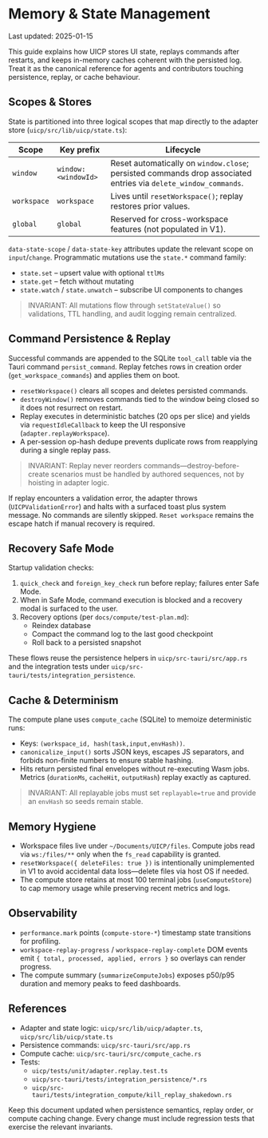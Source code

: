 # Memory & State Management

Last updated: 2025-01-15

This guide explains how UICP stores UI state, replays commands after restarts, and keeps in-memory caches coherent with the persisted log. Treat it as the canonical reference for agents and contributors touching persistence, replay, or cache behaviour.

## Scopes & Stores

State is partitioned into three logical scopes that map directly to the adapter store (`uicp/src/lib/uicp/state.ts`):

| Scope        | Key prefix                    | Lifecycle                                                     |
| ------------ | ----------------------------- | ------------------------------------------------------------- |
| `window`     | `window:<windowId>`           | Reset automatically on `window.close`; persisted commands drop associated entries via `delete_window_commands`. |
| `workspace`  | `workspace`                   | Lives until `resetWorkspace()`; replay restores prior values. |
| `global`     | `global`                      | Reserved for cross-workspace features (not populated in V1).  |

`data-state-scope` / `data-state-key` attributes update the relevant scope on `input`/`change`. Programmatic mutations use the `state.*` command family:

- `state.set` – upsert value with optional `ttlMs`
- `state.get` – fetch without mutating
- `state.watch` / `state.unwatch` – subscribe UI components to changes

> INVARIANT: All mutations flow through `setStateValue()` so validations, TTL handling, and audit logging remain centralized.

## Command Persistence & Replay

Successful commands are appended to the SQLite `tool_call` table via the Tauri command `persist_command`. Replay fetches rows in creation order (`get_workspace_commands`) and applies them on boot.

- `resetWorkspace()` clears all scopes and deletes persisted commands.
- `destroyWindow()` removes commands tied to the window being closed so it does not resurrect on restart.
- Replay executes in deterministic batches (20 ops per slice) and yields via `requestIdleCallback` to keep the UI responsive (`adapter.replayWorkspace`).
- A per-session op-hash dedupe prevents duplicate rows from reapplying during a single replay pass.

> INVARIANT: Replay never reorders commands—destroy-before-create scenarios must be handled by authored sequences, not by hoisting in adapter logic.

If replay encounters a validation error, the adapter throws (`UICPValidationError`) and halts with a surfaced toast plus system message. No commands are silently skipped. `Reset workspace` remains the escape hatch if manual recovery is required.

## Recovery Safe Mode

Startup validation checks:

1. `quick_check` and `foreign_key_check` run before replay; failures enter Safe Mode.
2. When in Safe Mode, command execution is blocked and a recovery modal is surfaced to the user.
3. Recovery options (per `docs/compute/test-plan.md`):
   - Reindex database
   - Compact the command log to the last good checkpoint
   - Roll back to a persisted snapshot

These flows reuse the persistence helpers in `uicp/src-tauri/src/app.rs` and the integration tests under `uicp/src-tauri/tests/integration_persistence`.

## Cache & Determinism

The compute plane uses `compute_cache` (SQLite) to memoize deterministic runs:

- Keys: `(workspace_id, hash(task,input,envHash))`.
- `canonicalize_input()` sorts JSON keys, escapes JS separators, and forbids non-finite numbers to ensure stable hashing.
- Hits return persisted final envelopes without re-executing Wasm jobs. Metrics (`durationMs`, `cacheHit`, `outputHash`) replay exactly as captured.

> INVARIANT: All replayable jobs must set `replayable=true` and provide an `envHash` so seeds remain stable.

## Memory Hygiene

- Workspace files live under `~/Documents/UICP/files`. Compute jobs read via `ws:/files/**` only when the `fs_read` capability is granted.
- `resetWorkspace({ deleteFiles: true })` is intentionally unimplemented in V1 to avoid accidental data loss—delete files via host OS if needed.
- The compute store retains at most 100 terminal jobs (`useComputeStore`) to cap memory usage while preserving recent metrics and logs.

## Observability

- `performance.mark` points (`compute-store-*`) timestamp state transitions for profiling.
- `workspace-replay-progress` / `workspace-replay-complete` DOM events emit `{ total, processed, applied, errors }` so overlays can render progress.
- The compute summary (`summarizeComputeJobs`) exposes p50/p95 duration and memory peaks to feed dashboards.

## References

- Adapter and state logic: `uicp/src/lib/uicp/adapter.ts`, `uicp/src/lib/uicp/state.ts`
- Persistence commands: `uicp/src-tauri/src/app.rs`
- Compute cache: `uicp/src-tauri/src/compute_cache.rs`
- Tests:
  - `uicp/tests/unit/adapter.replay.test.ts`
  - `uicp/src-tauri/tests/integration_persistence/*.rs`
  - `uicp/src-tauri/tests/integration_compute/kill_replay_shakedown.rs`

Keep this document updated when persistence semantics, replay order, or compute caching change. Every change must include regression tests that exercise the relevant invariants.
